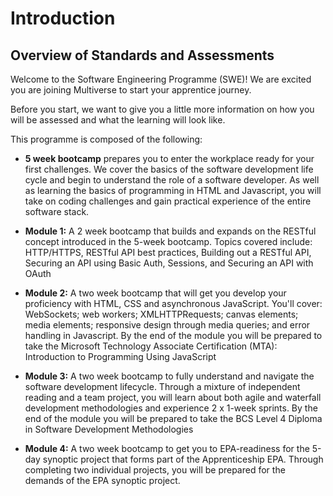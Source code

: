 # Introduction

## Overview of Standards and Assessments 

Welcome to the Software Engineering Programme (SWE)! We are excited you are joining Multiverse to start your apprentice journey. 

Before you start, we want to give you a little more information on how you will be assessed and what the learning will look like. 

This programme is composed of the following: 

* __5 week bootcamp__ prepares you to enter the workplace ready for your first challenges. We cover the basics of the software development life cycle and begin to understand the role of a software developer. As well as learning the basics of programming in HTML and Javascript, you will take on coding challenges and gain practical experience of the entire software stack.

* __Module 1:__ A 2 week bootcamp that builds and expands on the RESTful concept introduced in the 5-week bootcamp. Topics covered include: HTTP/HTTPS, RESTful API best practices, Building out a RESTful API, Securing an API using Basic Auth, Sessions, and Securing an API with OAuth

* __Module 2:__ A two week bootcamp that will get you develop your proficiency with HTML, CSS and asynchronous JavaScript. You'll cover: WebSockets; web workers; XMLHTTPRequests; canvas elements; media elements; responsive design through media queries; and error handling in Javascript. By the end of the module you will be prepared to take the Microsoft Technology Associate Certification (MTA): Introduction to Programming Using JavaScript

* __Module 3:__ A two week bootcamp to fully understand and navigate the software development lifecycle.  Through a mixture of independent reading and a team project, you will learn about both agile and waterfall development methodologies and experience 2 x 1-week sprints. By the end of the module you will be prepared to take the BCS Level 4 Diploma in Software Development Methodologies

* __Module 4:__ A two week bootcamp to get you to EPA-readiness for the 5-day synoptic project that forms part of the Apprenticeship EPA. Through completing two individual projects, you will be prepared for the demands of the EPA synoptic project.